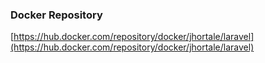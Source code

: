 ### Docker Repository
[https://hub.docker.com/repository/docker/jhortale/laravel](https://hub.docker.com/repository/docker/jhortale/laravel)
